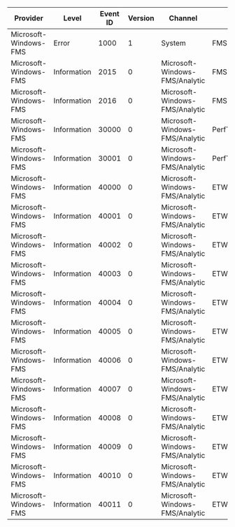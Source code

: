Provider               |  Level        |  Event ID  |  Version  |  Channel                         |  Task                      |  Opcode                           |  Keyword  |  Message
-----------------------|---------------|------------|-----------|----------------------------------|----------------------------|-----------------------------------|-----------|-------------------------------
Microsoft-Windows-FMS  |  Error        |  1000      |  1        |  System                          |  FMS DLL initialization    |  Start                            |           |  FMS DLL initialization failed
Microsoft-Windows-FMS  |  Information  |  2015      |  0        |  Microsoft-Windows-FMS/Analytic  |  FMS API entry call        |                                   |           |  FMS API entry for: {ApiName}
Microsoft-Windows-FMS  |  Information  |  2016      |  0        |  Microsoft-Windows-FMS/Analytic  |  FMS API exit call         |                                   |           |  FMS API exit for: {ApiName}
Microsoft-Windows-FMS  |  Information  |  30000     |  0        |  Microsoft-Windows-FMS/Analytic  |  PerfTrack_DisplayFmsInit  |  Start                            |           |
Microsoft-Windows-FMS  |  Information  |  30001     |  0        |  Microsoft-Windows-FMS/Analytic  |  PerfTrack_DisplayFmsInit  |  Stop                             |           |
Microsoft-Windows-FMS  |  Information  |  40000     |  0        |  Microsoft-Windows-FMS/Analytic  |  ETW Debug Msg             |  NameResolution                   |           |  FMS ETW: {ApiName}
Microsoft-Windows-FMS  |  Information  |  40001     |  0        |  Microsoft-Windows-FMS/Analytic  |  ETW Debug Msg             |  GetFontNameTable Start           |           |  FMS ETW: {ApiName}
Microsoft-Windows-FMS  |  Information  |  40002     |  0        |  Microsoft-Windows-FMS/Analytic  |  ETW Debug Msg             |  GetFontNameTable Stop            |           |  FMS ETW: {ApiName}
Microsoft-Windows-FMS  |  Information  |  40003     |  0        |  Microsoft-Windows-FMS/Analytic  |  ETW Debug Msg             |  Get Name Record Start            |           |  FMS ETW: {ApiName}
Microsoft-Windows-FMS  |  Information  |  40004     |  0        |  Microsoft-Windows-FMS/Analytic  |  ETW Debug Msg             |  Get Name Record Stop             |           |  FMS ETW: {ApiName}
Microsoft-Windows-FMS  |  Information  |  40005     |  0        |  Microsoft-Windows-FMS/Analytic  |  ETW Debug Msg             |  Get Name Strings Start           |           |  FMS ETW: {ApiName}
Microsoft-Windows-FMS  |  Information  |  40006     |  0        |  Microsoft-Windows-FMS/Analytic  |  ETW Debug Msg             |  Get Name Strings Stop            |           |  FMS ETW: {ApiName}
Microsoft-Windows-FMS  |  Information  |  40007     |  0        |  Microsoft-Windows-FMS/Analytic  |  ETW Debug Msg             |  Get Font Data Start              |           |  FMS ETW: {ApiName}
Microsoft-Windows-FMS  |  Information  |  40008     |  0        |  Microsoft-Windows-FMS/Analytic  |  ETW Debug Msg             |  Get Font Data Stop               |           |  FMS ETW: {ApiName}
Microsoft-Windows-FMS  |  Information  |  40009     |  0        |  Microsoft-Windows-FMS/Analytic  |  ETW Debug Msg             |  GdiGetFontRealizationInfo Start  |           |  FMS ETW: {ApiName}
Microsoft-Windows-FMS  |  Information  |  40010     |  0        |  Microsoft-Windows-FMS/Analytic  |  ETW Debug Msg             |  GdiGetFontRealizationInfo Stop   |           |  FMS ETW: {ApiName}
Microsoft-Windows-FMS  |  Information  |  40011     |  0        |  Microsoft-Windows-FMS/Analytic  |  ETW Debug Msg             |  FmsErrorMessage                  |           |  FMS ETW: {ApiName}